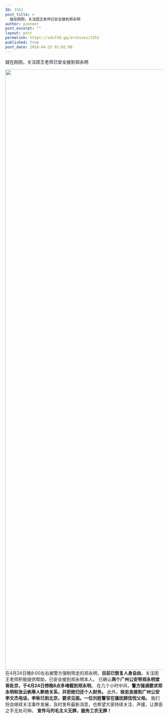 ```yaml
---
ID: 3352
post_title: >
  就在刚刚，关注团王老师已安全接到郑永明
author: pioneer
post_excerpt: ""
layout: post
permalink: https://sdxf28.gq/archives/3352
published: true
post_date: 2018-04-25 01:02:08
---
```

就在刚刚，关注团王老师已安全接到郑永明

<img class="size-full wp-image-3354 alignnone" src="https://sdxf29.gq/wp-content/uploads/2018/04/2018042500595185.jpg" alt="" width="1080" height="1920" />
在4月24日晚8:00左右被警方强制带走的郑永明，<strong>目前已恢复人身自由</strong>，关注团王老师积极提供帮助，已安全接到郑永明本人。
已确认<strong>两个广州公安带郑永明堂哥赴京，于4月24日傍晚8点多堵截到郑永明</strong>。
在几个小时中间，<strong>警方强调要求郑永明和张云帆等人断绝关系，并拒绝归还个人财务。</strong>
此外，<strong>徐忠良接到广州公安李文杰电话，李称已到北京，要求见面。一位刘姓警官在骚扰顾佳悦父母。</strong>
我们将会继续关注事件发展，及时发布最新消息，也希望大家持续关注、声援，让罪恶之手无处可伸。
<strong>宣传马列毛主义无罪，服务工农无罪！</strong>